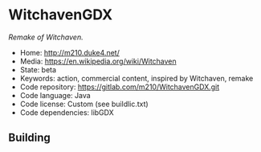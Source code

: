 # WitchavenGDX

_Remake of Witchaven._

- Home: http://m210.duke4.net/
- Media: https://en.wikipedia.org/wiki/Witchaven
- State: beta
- Keywords: action, commercial content, inspired by Witchaven, remake
- Code repository: https://gitlab.com/m210/WitchavenGDX.git
- Code language: Java
- Code license: Custom (see buildlic.txt)
- Code dependencies: libGDX

## Building
